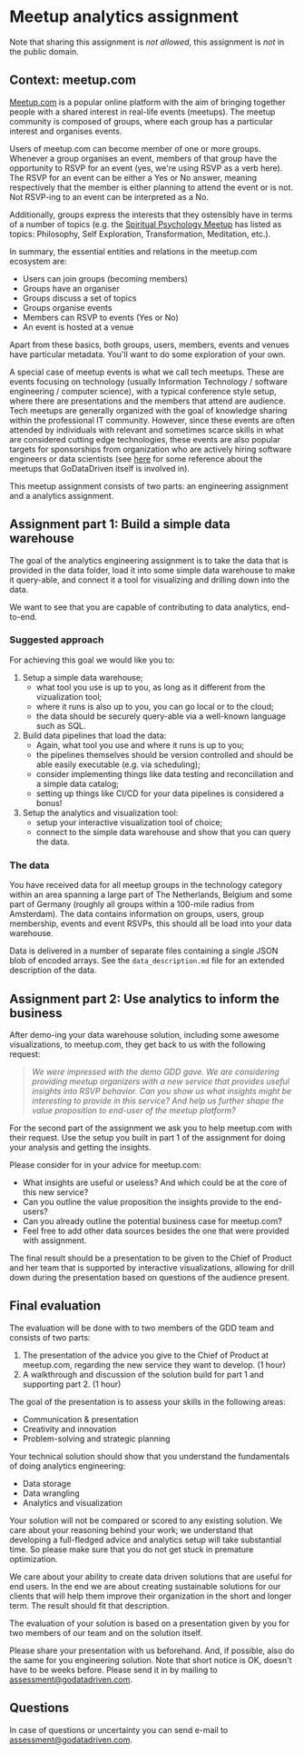 # Meetup analytics assignment

Note that sharing this assignment is *not allowed*, this assignment is *not* in the public domain.

## Context: meetup.com

[Meetup.com](http://www.meetup.com) is a popular online platform with the aim of bringing together people with a shared interest in real-life events (meetups). The meetup community is composed of groups, where each group has a particular interest and organises events.

Users of meetup.com can become member of one or more groups. Whenever a group organises an event, members of that group have the opportunity to RSVP for an event (yes, we're using RSVP as a verb here). The RSVP for an event can be either a Yes or No answer, meaning respectively that the member is either planning to attend the event or is not. Not RSVP-ing to an event can be interpreted as a No.

Additionally, groups express the interests that they ostensibly have in terms of a number of topics (e.g. the [Spiritual Psychology Meetup](http://www.meetup.com/Spiritual-Psychology-Meetup/) has listed as topics: Philosophy, Self Exploration, Transformation, Meditation, etc.).

In summary, the essential entities and relations in the meetup.com ecosystem are:

- Users can join groups (becoming members)
- Groups have an organiser
- Groups discuss a set of topics
- Groups organise events
- Members can RSVP to events (Yes or No)
- An event is hosted at a venue

Apart from these basics, both groups, users, members, events and venues have particular metadata. You'll want to do some exploration of your own.

A special case of meetup events is what we call tech meetups. These are events focusing on technology (usually Information Technology / software engineering / computer science), with a typical conference style setup, where there are presentations and the members that attend are audience. Tech meetups are generally organized with the goal of knowledge sharing within the professional IT community. However, since these events are often attended by individuals with relevant and sometimes scarce skills in what are considered cutting edge technologies, these events are also popular targets for sponsorships from organization who are actively hiring software engineers or data scientists (see [here](http://blog.godatadriven.com/dutch-data-meetup-ecosystem.html) for some reference about the meetups that GoDataDriven itself is involved in).

This meetup assignment consists of two parts: an engineering assignment and a analytics assignment.

## Assignment part 1: Build a simple data warehouse

The goal of the analytics engineering assignment is to take the data that is provided in the data folder, load it into some simple data warehouse to make it query-able, and connect it a tool for visualizing and drilling down into the data.

We want to see that you are capable of contributing to data analytics, end-to-end.

### Suggested approach

For achieving this goal we would like you to:

1. Setup a simple data warehouse;
    - what tool you use is up to you, as long as it different from the vizualization tool;
    - where it runs is also up to you, you can go local or to the cloud;
    - the data should be securely query-able via a well-known language such as SQL.
2. Build data pipelines that load the data:
    - Again, what tool you use and where it runs is up to you;
    - the pipelines themselves should be version controlled and should be able easily executable (e.g. via scheduling);
    - consider implementing things like data testing and reconciliation and a simple data catalog;
    - setting up things like CI/CD for your data pipelines is considered a bonus!
3. Setup the analytics and visualization tool:
    - setup your interactive visualization tool of choice;
    - connect to the simple data warehouse and show that you can query the data.
 
### The data

You have received data for all meetup groups in the technology category within an area spanning a large part of The Netherlands, Belgium and some part of Germany (roughly all groups within a 100-mile radius from Amsterdam). The data contains information on groups, users, group membership, events and event RSVPs, this should all be load into your data warehouse.

Data is delivered in a number of separate files containing a single JSON blob of encoded arrays. See the `data_description.md` file for an extended description of the data.

## Assignment part 2: Use analytics to inform the business

After demo-ing your data warehouse solution, including some awesome visualizations, to meetup.com, they get back to us with the following request:

> *We were impressed with the demo GDD gave. We are considering providing meetup organizers with a new service that provides useful insights into RSVP behavior. Can you show us what insights might be interesting to provide in this service? And help us further shape the value proposition to end-user of the meetup platform?*

For the second part of the assignment we ask you to help meetup.com with their request. Use the setup you built in part 1 of the assignment for doing your analysis and getting the insights.

Please consider for in your advice for meetup.com:
  - What insights are useful or useless? And which could be at the core of this new service? 
  - Can you outline the value proposition the insights provide to the end-users?
  - Can you already outline the potential business case for meetup.com?
  - Feel free to add other data sources besides the one that were provided with assignment.

The final result should be a presentation to be given to the Chief of Product and her team that is supported by interactive visualizations, allowing for drill down during the presentation based on questions of the audience present.

## Final evaluation

The evaluation will be done with to two members of the GDD team and consists of two parts:

1. The presentation of the advice you give to the Chief of Product at meetup.com, regarding the new service they want to develop. (1 hour)
2. A walkthrough and discussion of the solution build for part 1 and supporting part 2. (1 hour)

The goal of the presentation is to assess your skills in the following areas:

- Communication & presentation
- Creativity and innovation
- Problem-solving and strategic planning

Your technical solution should show that you understand the fundamentals of doing analytics engineering:

- Data storage 
- Data wrangling
- Analytics and visualization

Your solution will not be compared or scored to any existing solution. We care about your reasoning behind your work; we understand that developing a full-fledged advice and analytics setup will take substantial time. So please make sure that you do not get stuck in premature optimization.

We care about your ability to create data driven solutions that are useful for end users. In the end we are about creating sustainable solutions for our clients that will help them improve their organization in the short and longer term. The result should fit that description.

The evaluation of your solution is based on a presentation given by you for two members of our team and on the solution itself.

Please share your presentation with us beforehand. And, if possible, also do the same for you engineering solution.  Note that short notice is OK, doesn't have to be weeks before. Please send it in by mailing to [assessment@godatadriven.com](mailto:assessment@godatadriven.com).

## Questions

In case of questions or uncertainty you can send e-mail to [assessment@godatadriven.com](mailto:assessment@godatadriven.com).
